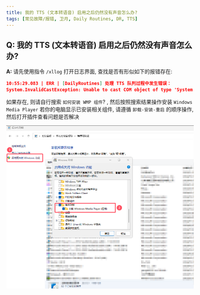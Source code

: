 ```yaml
---
title: 我的 TTS (文本转语音) 启用之后仍然没有声音怎么办?
tags: [常见故障/报错, 卫月, Daily Routines, DR, TTS]
---
```


## Q: 我的 TTS (文本转语音) 启用之后仍然没有声音怎么办?
**A:** 请先使用指令 `/xllog` 打开日志界面, 查找是否有形似如下的报错存在:

```json
10:55:29.083 | ERR | [DailyRoutines] 处理 TTS 队列过程中发生错误：
System.InvalidCastException: Unable to cast COM object of type 'System.__ComObject' to interface type 'WMPLib.WindowsMediaPlayer'. This operation failed because the QueryInterface call on the COM component for the interface with IID '{6C497D62-8919-413C-82DB-E935FB3EC584}' failed due to the following error: 库没有注册。 (0x8002801D (TYPE_E_LIBNOTREGISTERED)).
```

如果存在, 则请自行搜索 `如何安装 WMP 组件`? , 然后按照搜索结果操作安装 `Windows Media Player`
若你的电脑显示已安装相关组件, 请遵循 `卸载-安装-重启` 的顺序操作, 然后打开插件查看问题是否解决

![DR WMP](/assets/FAQ/Error/DRWMP.png)